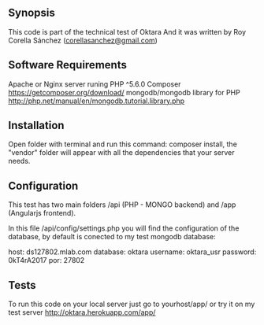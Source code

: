 ## Synopsis

This code is part of the technical test of Oktara
And it was written by Roy Corella Sánchez (corellasanchez@gmail.com)

## Software Requirements

Apache or Nginx server runing PHP ^5.6.0
Composer https://getcomposer.org/download/
mongodb/mongodb library for PHP http://php.net/manual/en/mongodb.tutorial.library.php

## Installation

Open folder with terminal and run this command: composer install, the "vendor" folder will appear with all the dependencies that your server needs.

## Configuration

This test has two main folders /api (PHP - MONGO backend) and /app (Angularjs frontend).

In this file /api/config/settings.php you will find the configuration of the database, by default is conected to my test mongodb database:

host: ds127802.mlab.com
database: oktara
username: oktara_usr
password: 0kT4rA2017
por: 27802

## Tests

To run this code on your local server just go to yourhost/app/ 
or try it on my test server http://oktara.herokuapp.com/app/
